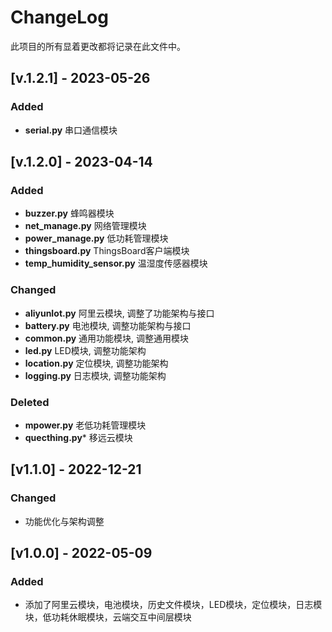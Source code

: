 # ChangeLog

此项目的所有显着更改都将记录在此文件中。

## [v.1.2.1] - 2023-05-26

### Added

- **serial.py** 串口通信模块

## [v.1.2.0] - 2023-04-14

### Added

- **buzzer.py** 蜂鸣器模块
- **net_manage.py** 网络管理模块
- **power_manage.py** 低功耗管理模块
- **thingsboard.py** ThingsBoard客户端模块
- **temp_humidity_sensor.py** 温湿度传感器模块

### Changed

- **aliyunIot.py** 阿里云模块, 调整了功能架构与接口
- **battery.py** 电池模块, 调整功能架构与接口
- **common.py** 通用功能模块, 调整通用模块
- **led.py** LED模块, 调整功能架构
- **location.py** 定位模块, 调整功能架构
- **logging.py** 日志模块, 调整功能架构

### Deleted

- **mpower.py** 老低功耗管理模块
- **quecthing.py*** 移远云模块

## [v1.1.0] - 2022-12-21

### Changed

- 功能优化与架构调整

## [v1.0.0] - 2022-05-09

### Added

- 添加了阿里云模块，电池模块，历史文件模块，LED模块，定位模块，日志模块，低功耗休眠模块，云端交互中间层模块
